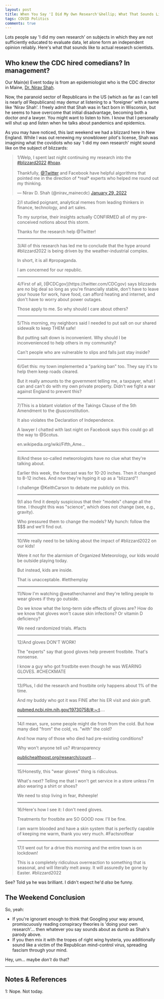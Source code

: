 ```yaml
---
layout: post
title: When You Say 'I Did My Own Research'&hellip; What That Sounds Like to Research Scientists
tags: COVID Politics
comments: true
---
```


Lots people say 'I did my own research' on subjects in which they are not sufficiently
educated to evaluate data, let alone form an independent opinion reliably.  Here's what
that sounds like to actual research scientists.  


## Who knew the CDC hired comedians?  In management?  

Our Main(e) Event today is from an epidemiologist who is the CDC director in Maine,
[Dr. Nirav Shah](https://en.wikipedia.org/wiki/Nirav_D._Shah).  

Now, the paranoid sector of Republicans in the US (which as far as I can tell is nearly
_all_ Republicans) may demur at listening to a 'foreigner' with a name like 'Nirav Shah'.
I freely admit that Shah was in fact born in Wisconsin, but he seems to have overcome that
initial disadvantage, becoming both a doctor _and_ a lawyer.  You might want to listen to
him.  I know that I personally will shut up and listen when he talks about pandemics and
epidemics.  

As you may have noticed, this last weekend we had a blizzard here in New England.  While I
was out renewing my snowblower pilot's license, Shah was imagining what the covidiots who
say 'I did my own research' might sound like on the subject of blizzards:  

<blockquote class="twitter-tweet">
  <p lang="en" dir="ltr">
    1/Welp, I spent last night continuing my research into the <a href="https://twitter.com/hashtag/blizzard2022?src=hash&amp;ref_src=twsrc%5Etfw">#blizzard2022</a> <a href="https://twitter.com/hashtag/hoax?src=hash&amp;ref_src=twsrc%5Etfw">#hoax</a>. <br><br>
    Thankfully, <a href="https://twitter.com/Twitter?ref_src=twsrc%5Etfw">@Twitter</a> and Facebook have helpful algorithms that pointed me in the direction of *real* experts who helped me round out my thinking.
  </p>&mdash; Nirav D. Shah (@nirav_mainecdc) <a href="https://twitter.com/nirav_mainecdc/status/1487455146208600066?ref_src=twsrc%5Etfw">January 29, 2022</a>
</blockquote>
<script async src="https://platform.twitter.com/widgets.js"></script>

> 2/I studied poignant, analytical memes from leading thinkers in finance, technology, and art sales.  
>  
> To my surprise, their insights actually CONFIRMED all of my pre-conceived notions about this storm.  
>   
> Thanks for the research help @Twitter!   
><hr>  
> 3/All of this research has led me to conclude that the hype around #blizzard2022 is being driven by the weather-industrial complex.  
>   
> In short, it is all #propaganda.  
>   
> I am concerned for our republic.   
><hr>  
> 4/First of all, [@CDCgov](https://twitter.com/CDCgov) says blizzards are no big deal so long as you're financially stable, don't have to leave your house for work, have food, can afford heating and internet, and don't have to worry about power outages.  
>   
> Those apply to me. So why should I care about others?   
><hr>  
> 5/This morning, my neighbors said I needed to put salt on our shared sidewalk to keep THEM safe!  
>   
> But putting salt down is inconvenient. Why should I be inconvenienced to help others in my community?  
>   
> Can't people who are vulnerable to slips and falls just stay inside?   
><hr>  
> 6/Get this: my town implemented a "parking ban" too. They say it's to help them keep roads cleared.  
>   
> But it really amounts to the government telling me, a taxpayer, what I can and can't do with my own private property. Didn't we fight a war against England to prevent this?   
><hr>  
> 7/This is a blatant violation of the Takings Clause of the 5th Amendment to the @usconstitution.  
>   
> It also violates the Declaration of Independence.  
>   
> A lawyer I chatted with last night on Facebook says this could go all the way to @Scotus.  
>   
> en.wikipedia.org/wiki/Fifth_Ame…  
><hr>  
> 8/And these so-called meteorologists have no clue what they're talking about.  
>   
> Earlier this week, the forecast was for 10-20 inches. Then it changed to 8-12 inches. And now they're hyping it up as a "blizzard"!  
>   
> I challenge @KeithCarson to debate me publicly on this.   
><hr>  
> 9/I also find it deeply suspicious that their "models" change all the time. I thought this was "science", which does not change (see, e.g., gravity).  
>   
> Who pressured them to change the models? My hunch: follow the $$$ and we'll find out.   
><hr>  
> 10/We really need to be talking about the impact of #blizzard2022 on our kids!  
>   
> Were it not for the alarmism of Organized Meteorology, our kids would be outside playing today.  
>   
> But instead, kids are inside.  
>   
> That is unacceptable. #letthemplay   
><hr>  
> 11/Now I'm watching @weatherchannel and they're telling people to wear gloves if they go outside.  
>   
> Do we know what the long-term side effects of gloves are? How do we know that gloves won't cause skin infections? Or vitamin D deficiency?  
>  
> We need randomized trials. #facts   
><hr>  
> 12/And gloves DON'T WORK!  
>   
> The "experts" say that good gloves help prevent frostbite. That's nonsense.  
>   
> I know a guy who got frostbite even though he was WEARING GLOVES. #CHECKMATE   
><hr>  
> 13/Plus, I did the research and frostbite only happens about 1% of the time.  
>   
> And my buddy who got it was FINE after his ER visit and skin graft.  
>   
> [pubmed.ncbi.nlm.nih.gov/19730758/#:~:t](https://pubmed.ncbi.nlm.nih.gov/19730758/#:~:text=The%20annual%20incidence%20of%20severe,over%20the%20age%20of%2065)….  
><hr>  
> 14/I mean, sure, some people might die from from the cold. But how many died "from" the cold, vs. "with" the cold?  
>   
> And how many of those who died had pre-existing conditions?  
>   
> Why won't anyone tell us? #transparency  
>   
> [publichealthpost.org/research/count](https://www.publichealthpost.org/research/counting-cold-related-deaths-new-york-city/#:~:text=Each%20year%20in%20the%20United,exposure%2C%20essentially%20freezing%20to%20death)….  
><hr>  
> 15/Honestly, this "wear gloves" thing is ridiculous.  
>   
> What's next? Telling me that I won't get service in a store unless I'm also wearing a shirt or shoes?  
>   
> We need to stop living in fear, #sheeple!   
><hr>  
> 16/Here's how I see it: I don't need gloves.  
>   
> Treatments for frostbite are SO GOOD now. I'll be fine.  
>   
> I am warm blooded and have a skin system that is perfectly capable of keeping me warm, thank you very much. #Factsnotfear   
><hr>  
> 17/I went out for a drive this morning and the entire town is on lockdown!  
>   
> This is a completely ridiculous overreaction to something that is seasonal, and will literally melt away. It will assuredly be gone by Easter. #blizzard2022   

See?  Told ya he was brilliant.  I didn't expect he'd _also_ be funny.  


## The Weekend Conclusion  

So, yeah:  
- If you're ignorant enough to think that Googling your way around, promiscuously
  reading conspiracy theories is 'doing your own research'&hellip; then whatever you say
  sounds about as dumb as Shah's parody above.  
- If you then mix it with the tropes of right wing hysteria, you additionally sound like
  a victim of the Republican mind-control virus, spreading fascism through your mind.  
  
Hey, um&hellip; maybe _don't_ do that?  

---

## Notes &amp; References  

<!--
<sup id="fn1a">[[1]](#fn1)</sup>

<a id="fn1">1</a>: ***, ["***"](***), *** [↩](#fn1a)  

<a href="{{ site.baseurl }}/images/***"><img src="{{ site.baseurl }}/images/***" width="400" height="***" alt="***" title="***" style="float: right; margin: 3px 3px 3px 3px; border: 1px solid #000000;"></a>

<iframe width="400" height="224" src="***" allow="accelerometer; encrypted-media; gyroscope; picture-in-picture" allowfullscreen style="float: right; margin: 3px 3px 3px 3px; border: 1px solid #000000;"></iframe>
-->

<a id="fn1">1</a>: Nope.  Not today.  
